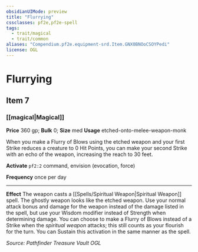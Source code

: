 ```yaml
---
obsidianUIMode: preview
title: "Flurrying"
cssclasses: pf2e,pf2e-spell
tags:
  - trait/magical
  - trait/common
aliases: "Compendium.pf2e.equipment-srd.Item.GNX0BNOoCSOYPedi"
license: OGL
---
```

# Flurrying
## Item 7
### [[magical|Magical]]


**Price** 360 gp; 
**Bulk** 0; **Size** med
**Usage** etched-onto-melee-weapon-monk

When you make a Flurry of Blows using the etched weapon and your first Strike reduces a creature to 0 Hit Points, you can make your second Strike with an echo of the weapon, increasing the reach to 30 feet.

**Activate** `pf2:2` command, envision (evocation, force)

**Frequency** once per day

* * *

**Effect** The weapon casts a [[Spells/Spiritual Weapon|Spiritual Weapon]] spell. The ghostly weapon looks like the etched weapon. Use your normal attack bonus and damage for the weapon instead of the damage listed in the spell, but use your Wisdom modifier instead of Strength when determining damage. You can choose to make a Flurry of Blows instead of a Strike when the _spiritual weapon_ attacks; this still counts as your flourish for the turn. You can Sustain this activation in the same manner as the spell.

*Source: Pathfinder Treasure Vault*
*OGL*